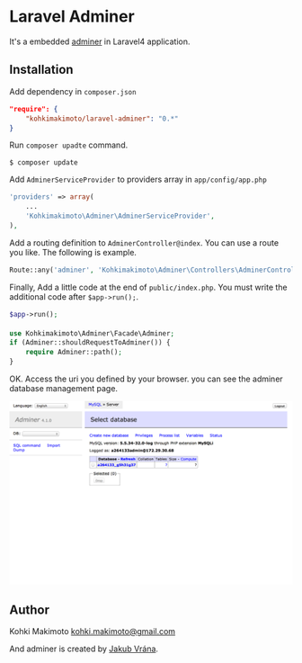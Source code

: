 # Laravel Adminer

It's a embedded [adminer](http://www.adminer.org/) in Laravel4 application.

## Installation

Add dependency in `composer.json`

```json
"require": {
    "kohkimakimoto/laravel-adminer": "0.*"
}
```

Run `composer upadte` command.

```
$ composer update
```

Add `AdminerServiceProvider` to providers array in `app/config/app.php`

```php
'providers' => array(
    ...
    'Kohkimakimoto\Adminer\AdminerServiceProvider',
),
```

Add a routing definition to `AdminerController@index`. You can use a route you like. The following is example.

```php
Route::any('adminer', 'Kohkimakimoto\Adminer\Controllers\AdminerController@index');
```

Finally, Add a little code at the end of `public/index.php`. You must write the additional code after `$app->run();`.

```php
$app->run();

use Kohkimakimoto\Adminer\Facade\Adminer;
if (Adminer::shouldRequestToAdminer()) {
    require Adminer::path();
}
```

OK. Access the uri you defined by your browser. you can see the adminer database management page.

![adminer.png](adminer.png)

## Author 

Kohki Makimoto <kohki.makimoto@gmail.com>

And adminer is created by [Jakub Vrána](https://github.com/vrana).


